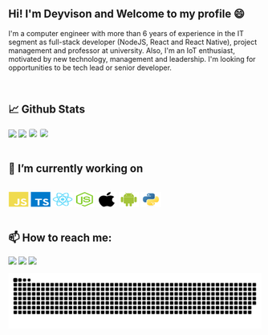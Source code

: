 ## Hi! I'm Deyvison and Welcome to my profile 😄

 I'm a computer engineer with more than 6 years of experience in the IT segment as full-stack developer (NodeJS, React and React Native), project management and professor at university. Also, I'm an IoT enthusiast, motivated by new technology, management and leadership. I'm looking for opportunities to be tech lead or senior developer.
 
<br />

## 📈 Github Stats

<div>
    <img height="180em" src="https://github-readme-stats.vercel.app/api?username=deyvisonpenha&show_icons=true&theme=dracula&include_all_commits=true&count_private=true"/>
    <img height="180em" src="https://github-readme-stats.vercel.app/api/top-langs/?username=deyvisonpenha&layout=compact&langs_count=8&theme=dracula&hide=Jupyter Notebook,CSS,HTML,SCSS,Starlark,CoffeeScript"/>
    <img height="180em" src="https://github-profile-summary-cards.vercel.app/api/cards/profile-details?username=deyvisonpenha&theme=dracula" style="border: 1px solid;border-color: white; border-radius: 4px"/>
    <img height="180em" src="https://github-profile-summary-cards.vercel.app/api/cards/most-commit-language?username=deyvisonpenha&theme=dracula" style="border: 1px solid;border-color: white; border-radius: 4px"/>
</div>
<br />

## 🔭 I’m currently working on 
<div style="display: inline_block"><br>
  <img align="center" alt="Penha-Js" height="30" width="40" src="https://raw.githubusercontent.com/devicons/devicon/master/icons/javascript/javascript-plain.svg">
  <img align="center" alt="Penha-Ts" height="30" width="40" src="https://raw.githubusercontent.com/devicons/devicon/master/icons/typescript/typescript-plain.svg">
  <img align="center" alt="Penha-React" height="30" width="40" src="https://raw.githubusercontent.com/devicons/devicon/master/icons/react/react-original.svg">
  <img align="center" alt="Penha-HTML" height="30" width="40" src="https://raw.githubusercontent.com/devicons/devicon/master/icons/nodejs/nodejs-original.svg">
  <img align="center" alt="Penha-CSS" height="30" width="40" src="https://raw.githubusercontent.com/devicons/devicon/master/icons/apple/apple-original.svg">
  <img align="center" alt="Penha-CSS" height="30" width="40" src="https://raw.githubusercontent.com/devicons/devicon/master/icons/android/android-original.svg">
  <img align="center" alt="Penha-Python" height="30" width="40" src="https://raw.githubusercontent.com/devicons/devicon/master/icons/python/python-original.svg">
</div>
<br/>

## 📫 How to reach me:
<div> 
 <a href="https://gitlab.com/deyvisonpenha" target="_blank"><img src="https://img.shields.io/badge/GitLab-330F63?style=for-the-badge&logo=gitlab&logoColor=white" target="_blank"></a> 
  <a href = "mailto:deyvisonpenha1@gmail.com"><img src="https://img.shields.io/badge/Gmail-D14836?style=for-the-badge&logo=gmail&logoColor=white" target="_blank"></a>
  <a href="https://www.linkedin.com/in/deyvison-penha" target="_blank"><img src="https://img.shields.io/badge/-LinkedIn-%230077B5?style=for-the-badge&logo=linkedin&logoColor=white" target="_blank"></a> 
 
  ![Snake animation](https://github.com/deyvisonpenha/deyvisonpenha/blob/output/github-contribution-grid-snake.svg)
 
</div>
